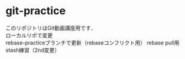 # git-practice  
このリポジトリはGit動画講座用です．  
ローカルリポで変更  
rebase-practiceブランチで更新（rebaseコンフリクト用）
rebase pull用
stash練習（2nd変更）

